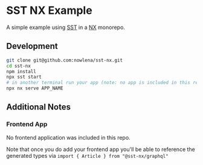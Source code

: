 # SST NX Example

A simple example using [SST](https://sst.dev) in a [NX](https://nx.dev) monorepo.

## Development

```bash
git clone git@github.com:nowlena/sst-nx.git
cd sst-nx
npm install
npx sst start
# in another terminal run your app (note: no app is included in this repo)
npx nx serve APP_NAME
```

## Additional Notes

### Frontend App

No frontend application was included in this repo.

Note that once you do add your frontend app you'll be able to reference the generated types via `import { Article } from "@sst-nx/graphql"`
